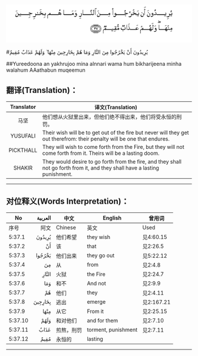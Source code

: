 ![005:037](images/005_037.gif)

#يُرِيدُونَ أَنْ يَخْرُجُوا مِنَ النَّارِ وَمَا هُمْ بِخَارِجِينَ مِنْهَا ۖ وَلَهُمْ عَذَابٌ مُقِيمٌ 

##Yureedoona an yakhrujoo mina alnnari wama hum bikharijeena minha walahum AAathabun muqeemun 

## 翻译(Translation)：

| Translator | 译文(Translation)                                            |
| :--------: | ------------------------------------------------------------ |
|    马坚    | 他们想从火狱里出来，但他们绝不得出来，他们将受永恒的刑罚。   |
|  YUSUFALI  | Their wish will be to get out of the fire but never will they get out therefrom: their penalty will be one that endures. |
| PICKTHALL  | They will wish to come forth from the Fire, but they will not come forth from it. Theirs will be a lasting doom. |
|   SHAKIR   | They would desire to go forth from the fire, and they shall not go forth from it, and they shall have a lasting punishment. |

---

## 对位释义(Words Interpretation)：

| No   | العربية | 中文    | English | 曾用词 |
| ---- | ------: | ------- | ------- | ------ |
| 序号 |    阿文 | Chinese | 英文    | Used   |
| 5:37.1  | يُرِيدُونَ  | 他们希望   | they wish           | 见4:60.15  |
| 5:37.2  | أَنْ      | 该         | that                | 见2:26.5   |
| 5:37.3  | يَخْرُجُوا  | 他们出来   | they go out         | 见5:22.12  |
| 5:37.4  | مِنَ      | 从         | from                | 见2:4.8    |
| 5:37.5  | النَّارِ   | 火狱       | the Fire            | 见2:24.7   |
| 5:37.6  | وَمَا     | 和不       | And not             | 见2:9.9    |
| 5:37.7  | هُمْ      | 他们       | they                | 见2:4.11   |
| 5:37.8  | بِخَارِجِينَ | 逃出       | emerge              | 见2:167.21 |
| 5:37.9  | مِنْهَا    | 从它       | From it             | 见2:25.15  |
| 5:37.10 | وَلَهُمْ    | 和对他们   | and for them        | 见2:7.10   |
| 5:37.11 | عَذَابٌ    | 煎熬，刑罚 | torment, punishment | 见2:7.11   |
| 5:37.12 | مُقِيمٌ    | 永恒的     | lasting             |            |

---
